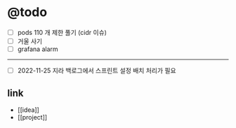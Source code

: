 # @todo

- [ ] pods 110 개 제한 풀기 (cidr 이슈)
- [ ] 거울 사기
- [ ] grafana alarm

---

- [ ] 2022-11-25 지라 백로그에서 스프린트 설정 배치 처리가 필요

## link 
- [[idea]]
- [[project]]
